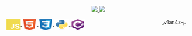 
<div align="center">
  <a href="https://github.com/v1an4z">
  <img height="180em" src="https://github-readme-stats.vercel.app/api?username=v1an4z&show_icons=true&theme=dark&include_all_commits=true&count_private=true"/>
  <img height="180em" src="https://github-readme-stats.vercel.app/api/top-langs/?username=v1an4z&layout=compact&langs_count=7&theme=dark"/>
</div>
  
  <div style="display: inline_block"><br>
  <img align="center" alt="v1an4z-Js" height="30" width="40" src="https://raw.githubusercontent.com/devicons/devicon/master/icons/javascript/javascript-plain.svg">
  <img align="center" alt="v1an4z-HTML" height="30" width="40" src="https://raw.githubusercontent.com/devicons/devicon/master/icons/html5/html5-original.svg">
  <img align="center" alt="v1an4z-CSS" height="30" width="40" src="https://raw.githubusercontent.com/devicons/devicon/master/icons/css3/css3-original.svg">
  <img align="center" alt="v1an4z-Python" height="30" width="40" src="https://raw.githubusercontent.com/devicons/devicon/master/icons/python/python-original.svg">
  <img align="center" alt="v1an4z-Csharp" height="30" width="40" src="https://raw.githubusercontent.com/devicons/devicon/master/icons/csharp/csharp-original.svg">
  <img align="right" alt="v1an4z-pic" height="150" style="border-radius:50px;" src="https://media.discordapp.net/attachments/837453689048268820/916067587278917702/20211122_234159.gif">
</div>

